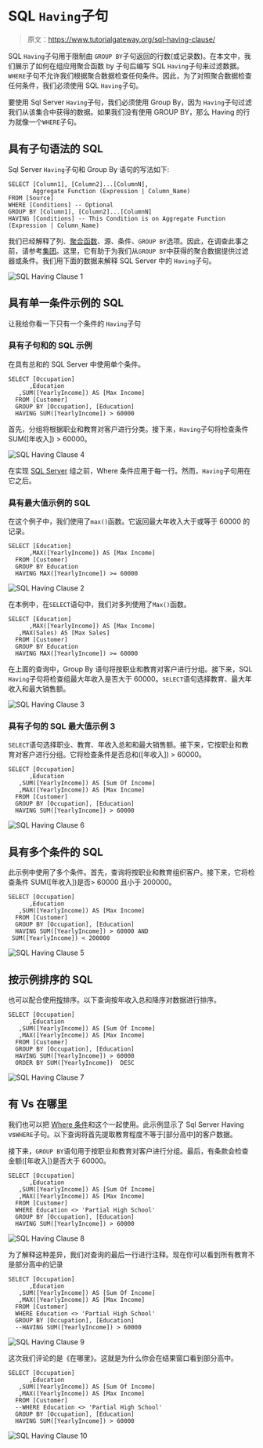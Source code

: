 # SQL `Having`子句

> 原文：<https://www.tutorialgateway.org/sql-having-clause/>

SQL `Having`子句用于限制由 `GROUP BY`子句返回的行数(或记录数)。在本文中，我们展示了如何在组应用聚合函数 by 子句后编写 SQL `Having`子句来过滤数据。`WHERE`子句不允许我们根据聚合数据检查任何条件。因此，为了对照聚合数据检查任何条件，我们必须使用 SQL `Having`子句。

要使用 Sql Server `Having`子句，我们必须使用 Group By，因为 `Having`子句过滤我们从该集合中获得的数据。如果我们没有使用 GROUP BY，那么 Having 的行为就像一个`WHERE`子句。

## 具有子句语法的 SQL

Sql Server `Having`子句和 Group By 语句的写法如下:

```
SELECT [Column1], [Column2]...[ColumnN],
       Aggregate Function (Expression | Column_Name) 
FROM [Source]
WHERE [Conditions] -- Optional
GROUP BY [Column1], [Column2]...[ColumnN]
HAVING [Conditions] -- This Condition is on Aggregate Function (Expression | Column_Name)
```

我们已经解释了列、[聚合函数](https://www.tutorialgateway.org/sql-aggregate-functions/)、源、条件、`GROUP BY`选项。因此，在调查此事之前，请参考[集团](https://www.tutorialgateway.org/sql-group-by-clause/)。这里，它有助于为我们从`GROUP BY`中获得的聚合数据提供过滤器或条件。我们用下面的数据来解释 SQL Server 中的 `Having`子句。

![SQL Having Clause 1](img/75959b691c0c202d5b50241d2e3d98a9.png)

## 具有单一条件示例的 SQL

让我给你看一下只有一个条件的 `Having`子句

### 具有子句和的 SQL 示例

在具有总和的 SQL Server 中使用单个条件。

```
SELECT [Occupation]
      ,Education
   ,SUM([YearlyIncome]) AS [Max Income]
  FROM [Customer] 
  GROUP BY [Occupation], [Education]
  HAVING SUM([YearlyIncome]) > 60000
```

首先，分组将根据职业和教育对客户进行分类。接下来，`Having`子句将检查条件 SUM([年收入]) > 60000。

![SQL Having Clause 4](img/d7830eb8a4a506f4a3f4cc13355c4ee7.png)

在实现 [SQL Server](https://www.tutorialgateway.org/sql/) 组之前，Where 条件应用于每一行。然而，`Having`子句用在它之后。

### 具有最大值示例的 SQL

在这个例子中，我们使用了`max()`函数。它返回最大年收入大于或等于 60000 的记录。

```
SELECT [Education]
      ,MAX([YearlyIncome]) AS [Max Income]
  FROM [Customer] 
  GROUP BY Education
  HAVING MAX([YearlyIncome]) >= 60000
```

![SQL Having Clause 2](img/9f15979776cdf4cfe66f11bd9602dbad.png)

在本例中，在`SELECT`语句中，我们对多列使用了`Max()`函数。

```
SELECT [Education]
      ,MAX([YearlyIncome]) AS [Max Income]
   ,MAX(Sales) AS [Max Sales]
  FROM [Customer] 
  GROUP BY Education
  HAVING MAX([YearlyIncome]) >= 60000
```

在上面的查询中，Group By 语句将按职业和教育对客户进行分组。接下来，SQL `Having`子句将检查组最大年收入是否大于 60000。`SELECT`语句选择教育、最大年收入和最大销售额。

![SQL Having Clause 3](img/8d785b21141378699fdd7f2f8a78ad2d.png)

### 具有子句的 SQL 最大值示例 3

`SELECT`语句选择职业、教育、年收入总和和最大销售额。接下来，它按职业和教育对客户进行分组。它将检查条件是否总和([年收入]) > 60000。

```
SELECT [Occupation]
      ,Education
   ,SUM([YearlyIncome]) AS [Sum Of Income]
   ,MAX([YearlyIncome]) AS [Max Income]
  FROM [Customer] 
  GROUP BY [Occupation], [Education]
  HAVING SUM([YearlyIncome]) > 60000 
```

![SQL Having Clause 6](img/4b24df217e8fc3a2252a220ea2d3fc3d.png)

## 具有多个条件的 SQL

此示例中使用了多个条件。首先，查询将按职业和教育组织客户。接下来，它将检查条件 SUM([年收入])是否> 60000 且小于 200000。

```
SELECT [Occupation]
      ,Education
   ,SUM([YearlyIncome]) AS [Max Income]
  FROM [Customer] 
  GROUP BY [Occupation], [Education]
  HAVING SUM([YearlyIncome]) > 60000 AND
 SUM([YearlyIncome]) < 200000
```

![SQL Having Clause 5](img/4aa621401f9d0c04f5b97f0958f70ce8.png)

## 按示例排序的 SQL

也可以配合使用[按](https://www.tutorialgateway.org/sql-order-by-clause/)排序。以下查询按年收入总和降序对数据进行排序。

```
SELECT [Occupation]
      ,Education
   ,SUM([YearlyIncome]) AS [Sum Of Income]
   ,MAX([YearlyIncome]) AS [Max Income]
  FROM [Customer] 
  GROUP BY [Occupation], [Education]
  HAVING SUM([YearlyIncome]) > 60000 
  ORDER BY SUM([YearlyIncome])  DESC
```

![SQL Having Clause 7](img/dccb2aec0a2e91aabc83b6e566ec457e.png)

## 有 Vs 在哪里

我们也可以把 [Where 条件](https://www.tutorialgateway.org/sql-where-clause/)和这个一起使用。此示例显示了 Sql Server Having vs`WHERE`子句。以下查询将首先提取教育程度不等于[部分高中]的客户数据。

接下来，`GROUP BY`语句用于按职业和教育对客户进行分组。最后，有条款会检查金额([年收入])是否大于 60000。

```
SELECT [Occupation]
      ,Education
   ,SUM([YearlyIncome]) AS [Sum Of Income]
   ,MAX([YearlyIncome]) AS [Max Income]
  FROM [Customer] 
  WHERE Education <> 'Partial High School'
  GROUP BY [Occupation], [Education]
  HAVING SUM([YearlyIncome]) > 60000 
```

![SQL Having Clause 8](img/353e67de1e323a99f156027a95b3c57d.png)

为了解释这种差异，我们对查询的最后一行进行注释。现在你可以看到所有教育不是部分高中的记录

```
SELECT [Occupation]
      ,Education
   ,SUM([YearlyIncome]) AS [Sum Of Income]
   ,MAX([YearlyIncome]) AS [Max Income]
  FROM [Customer] 
  WHERE Education <> 'Partial High School'
  GROUP BY [Occupation], [Education]
  --HAVING SUM([YearlyIncome]) > 60000 
```

![SQL Having Clause 9](img/2d500b54ec0f0604b05f3117226dfde0.png)

这次我们评论的是《在哪里》。这就是为什么你会在结果窗口看到部分高中。

```
SELECT [Occupation]
      ,Education
   ,SUM([YearlyIncome]) AS [Sum Of Income]
   ,MAX([YearlyIncome]) AS [Max Income]
  FROM [Customer] 
  --WHERE Education <> 'Partial High School'
  GROUP BY [Occupation], [Education]
  HAVING SUM([YearlyIncome]) > 60000 
```

![SQL Having Clause 10](img/2090e21910f19b50bb468abe29e1f2f5.png)